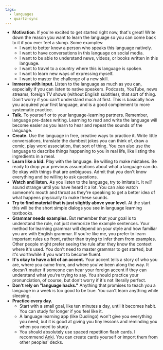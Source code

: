 ```yaml
---
tags:
  - languages
  - quartz-sync
---
```

- **Motivation**. If you're excited to get started right now, that's great! Write down the reason you want to learn the language so you can come back to it if you ever feel a slump. Some examples: 
	- I want to better know a person who speaks this language natively.
	- I want to have conversations in this language on social media.
	- I want to be able to understand news, videos, or books written in this language.
	- I want to travel to a country where this is language is spoken.
	- I want to learn new ways of expressing myself.
	- I want to master the challenge of a new skill.
- **Immerse with input.** Listen to the language as much as you can, especially if you can listen to native speakers. Podcasts, YouTube, news streams, foreign TV shows (without English subtitles), that sort of thing. Don't worry if you can't understand much at first. This is basically how you acquired your first language, and is a good complement to more systematic practice.
- **Talk.** To yourself or to your language-learning partners. Remember, language pre-dates writing. Learning to read and write the language will become easier as you learn to hear and repeat the sounds of the language.
- **Create.** Use the language in free, creative ways to practice it. Write little conversations, translate the dumbest jokes you can think of, draw a comic, play word association, that sort of thing. You can also use the language to describe things happening to you in real life, like listing the ingredients in a meal.
- **Learn like a kid.** Play with the language. Be willing to make mistakes. Be ready to drop your previous assumptions about what a language can do. Be okay with things that are ambiguous. Admit that you don't know everything and be willing to ask questions.
- **Watch and listen.** As you listen to the language, try to imitate it. It *will* sound strange until you have heard it a lot. You can also watch someone's mouth and throat as they're speaking to get a better idea of what happens physically to make these sounds.
- **Try to find material that is just slightly above your level.** At the start this will be the short simple dialogs you see in language learning textbooks.
- **Grammar needs examples.** But remember that your goal is to understand the rule, not just memorize the example sentences. Your method for learning grammar will depend on your style and how familiar you are with English grammar. If you're like me, you prefer to learn important rules up front, rather than trying to infer them from examples. Other people might prefer seeing the rule after they know the context where it's used. You don't need to master grammar to get started, but it's worthwhile if you want to become fluent.
- **It's okay to have a bit of an accent.** Your accent tells a story of who you are, where you came from, and where you've been along the way. It doesn't matter if someone can hear your foreign accent if they can understand what you're trying to say. You should practice your pronunciation, of course, but don't worry if it's not literally perfect.
- **Don't rely on "language hacks."** Anything that promises to teach you a language in a week is too good to be true. You can't learn anything while sleeping.
- **Practice every day.**
	- Start with a small goal, like ten minutes a day, until it becomes habit. You can study for longer if you feel like it.
	- A language learning app (like Duolingo) won't give you everything you need, but it is good at giving you tiny lessons and reminding you when you need to study.
	- You should absolutely use spaced repetition flash cards. I recommend [Anki](https://apps.ankiweb.net/). You can create cards yourself or import them from other peoples' decks.